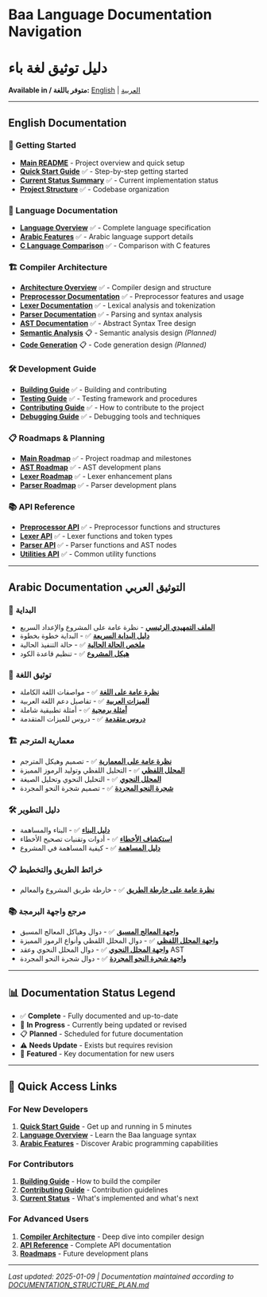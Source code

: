 # Baa Language Documentation Navigation
# دليل توثيق لغة باء

**Available in / متوفر باللغة:** [English](#english-documentation) | [العربية](#arabic-documentation-التوثيق-العربي)

---

## English Documentation

### 📖 Getting Started
- [**Main README**](../README.md) - Project overview and quick setup
- [**Quick Start Guide**](00_OVERVIEW/QUICK_START.md) ✅ - Step-by-step getting started
- [**Current Status Summary**](00_OVERVIEW/CURRENT_STATUS.md) ✅ - Current implementation status
- [**Project Structure**](00_OVERVIEW/PROJECT_STRUCTURE.md) ✅ - Codebase organization

### 🔧 Language Documentation
- [**Language Overview**](01_LANGUAGE_SPECIFICATION/LANGUAGE_OVERVIEW.md) ✅ - Complete language specification
- [**Arabic Features**](01_LANGUAGE_SPECIFICATION/ARABIC_FEATURES.md) ✅ - Arabic language support details
- [**C Language Comparison**](01_LANGUAGE_SPECIFICATION/C_COMPARISON.md) ✅ - Comparison with C features

### 🏗️ Compiler Architecture
- [**Architecture Overview**](02_COMPILER_ARCHITECTURE/ARCHITECTURE_OVERVIEW.md) ✅ - Compiler design and structure
- [**Preprocessor Documentation**](02_COMPILER_ARCHITECTURE/PREPROCESSOR.md) ✅ - Preprocessor features and usage
- [**Lexer Documentation**](02_COMPILER_ARCHITECTURE/LEXER.md) ✅ - Lexical analysis and tokenization
- [**Parser Documentation**](02_COMPILER_ARCHITECTURE/PARSER.md) ✅ - Parsing and syntax analysis
- [**AST Documentation**](02_COMPILER_ARCHITECTURE/AST.md) ✅ - Abstract Syntax Tree design
- [**Semantic Analysis**](02_COMPILER_ARCHITECTURE/SEMANTIC_ANALYSIS.md) 📋 - Semantic analysis design *(Planned)*
- [**Code Generation**](02_COMPILER_ARCHITECTURE/CODE_GENERATION.md) 📋 - Code generation design *(Planned)*

### 🛠️ Development Guide
- [**Building Guide**](03_DEVELOPMENT/BUILDING.md) ✅ - Building and contributing
- [**Testing Guide**](03_DEVELOPMENT/TESTING.md) ✅ - Testing framework and procedures
- [**Contributing Guide**](03_DEVELOPMENT/CONTRIBUTING.md) ✅ - How to contribute to the project
- [**Debugging Guide**](03_DEVELOPMENT/DEBUGGING.md) ✅ - Debugging tools and techniques

### 📋 Roadmaps & Planning
- [**Main Roadmap**](04_ROADMAP/ROADMAP_OVERVIEW.md) ✅ - Project roadmap and milestones
- [**AST Roadmap**](04_ROADMAP/AST_ROADMAP.md) ✅ - AST development plans
- [**Lexer Roadmap**](04_ROADMAP/LEXER_ROADMAP.md) ✅ - Lexer enhancement plans
- [**Parser Roadmap**](04_ROADMAP/PARSER_ROADMAP.md) ✅ - Parser development plans

### 📚 API Reference
- [**Preprocessor API**](05_API_REFERENCE/PREPROCESSOR_API.md) ✅ - Preprocessor functions and structures
- [**Lexer API**](05_API_REFERENCE/LEXER_API.md) ✅ - Lexer functions and token types
- [**Parser API**](05_API_REFERENCE/PARSER_API.md) ✅ - Parser functions and AST nodes
- [**Utilities API**](05_API_REFERENCE/UTILITIES_API.md) ✅ - Common utility functions

---

## Arabic Documentation التوثيق العربي

### 📖 البداية
- [**الملف التمهيدي الرئيسي**](../README_AR.md) - نظرة عامة على المشروع والإعداد السريع
- [**دليل البداية السريعة**](00_نظرة_عامة/البداية_السريعة.md) ✅ - البداية خطوة بخطوة
- [**ملخص الحالة الحالية**](00_نظرة_عامة/الحالة_الحالية.md) ✅ - حالة التنفيذ الحالية
- [**هيكل المشروع**](00_نظرة_عامة/هيكل_المشروع.md) ✅ - تنظيم قاعدة الكود

### 🔧 توثيق اللغة
- [**نظرة عامة على اللغة**](01_مواصفات_اللغة/نظرة_عامة_على_اللغة.md) ✅ - مواصفات اللغة الكاملة
- [**الميزات العربية**](01_مواصفات_اللغة/الميزات_العربية.md) ✅ - تفاصيل دعم اللغة العربية
- [**أمثلة برمجية**](01_مواصفات_اللغة/أمثلة_برمجية.md) ✅ - أمثلة تطبيقية شاملة
- [**دروس متقدمة**](01_مواصفات_اللغة/دروس_متقدمة.md) ✅ - دروس للميزات المتقدمة

### 🏗️ معمارية المترجم
- [**نظرة عامة على المعمارية**](02_معمارية_المترجم/نظرة_عامة_على_المعمارية.md) ✅ - تصميم وهيكل المترجم
- [**المحلل اللفظي**](02_معمارية_المترجم/المحلل_اللفظي.md) ✅ - التحليل اللفظي وتوليد الرموز المميزة
- [**المحلل النحوي**](02_معمارية_المترجم/المحلل_النحوي.md) ✅ - التحليل النحوي وتحليل الصيغة
- [**شجرة النحو المجردة**](02_معمارية_المترجم/شجرة_النحو_المجردة.md) ✅ - تصميم شجرة النحو المجردة

### 🛠️ دليل التطوير  
- [**دليل البناء**](03_التطوير/دليل_البناء.md) ✅ - البناء والمساهمة
- [**استكشاف الأخطاء**](03_التطوير/استكشاف_الأخطاء.md) ✅ - أدوات وتقنيات تصحيح الأخطاء
- [**دليل المساهمة**](03_التطوير/دليل_المساهمة.md) ✅ - كيفية المساهمة في المشروع

### 📋 خرائط الطريق والتخطيط
- [**نظرة عامة على خارطة الطريق**](04_خارطة_الطريق/نظرة_عامة_على_خارطة_الطريق.md) ✅ - خارطة طريق المشروع والمعالم

### 📚 مرجع واجهة البرمجة
- [**واجهة المعالج المسبق**](05_مرجع_واجهة_البرمجة/واجهة_المعالج_المسبق.md) ✅ - دوال وهياكل المعالج المسبق
- [**واجهة المحلل اللفظي**](05_مرجع_واجهة_البرمجة/واجهة_المحلل_اللفظي.md) ✅ - دوال المحلل اللفظي وأنواع الرموز المميزة
- [**واجهة المحلل النحوي**](05_مرجع_واجهة_البرمجة/واجهة_المحلل_النحوي.md) ✅ - دوال المحلل النحوي وعقد AST
- [**واجهة شجرة النحو المجردة**](05_مرجع_واجهة_البرمجة/واجهة_شجرة_النحو_المجردة.md) ✅ - دوال شجرة النحو المجردة

---

## 📊 Documentation Status Legend

- ✅ **Complete** - Fully documented and up-to-date
- 🔄 **In Progress** - Currently being updated or revised  
- 📋 **Planned** - Scheduled for future documentation
- ⚠️ **Needs Update** - Exists but requires revision
- 🌟 **Featured** - Key documentation for new users

---

## 🔗 Quick Access Links

### For New Developers
1. [**Quick Start Guide**](00_OVERVIEW/QUICK_START.md) - Get up and running in 5 minutes
2. [**Language Overview**](01_LANGUAGE_SPECIFICATION/LANGUAGE_OVERVIEW.md) - Learn the Baa language syntax
3. [**Arabic Features**](01_LANGUAGE_SPECIFICATION/ARABIC_FEATURES.md) - Discover Arabic programming capabilities

### For Contributors  
1. [**Building Guide**](03_DEVELOPMENT/BUILDING.md) - How to build the compiler
2. [**Contributing Guide**](03_DEVELOPMENT/CONTRIBUTING.md) - Contribution guidelines
3. [**Current Status**](00_OVERVIEW/CURRENT_STATUS.md) - What's implemented and what's next

### For Advanced Users
1. [**Compiler Architecture**](02_COMPILER_ARCHITECTURE/ARCHITECTURE_OVERVIEW.md) - Deep dive into compiler design
2. [**API Reference**](05_API_REFERENCE/) - Complete API documentation
3. [**Roadmaps**](04_ROADMAP/) - Future development plans

---

*Last updated: 2025-01-09 | Documentation maintained according to [DOCUMENTATION_STRUCTURE_PLAN.md](DOCUMENTATION_STRUCTURE_PLAN.md)*